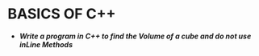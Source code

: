 # **BASICS OF C++**

- ***Write a program in C++ to find the Volume of a cube and do not use inLine Methods***
